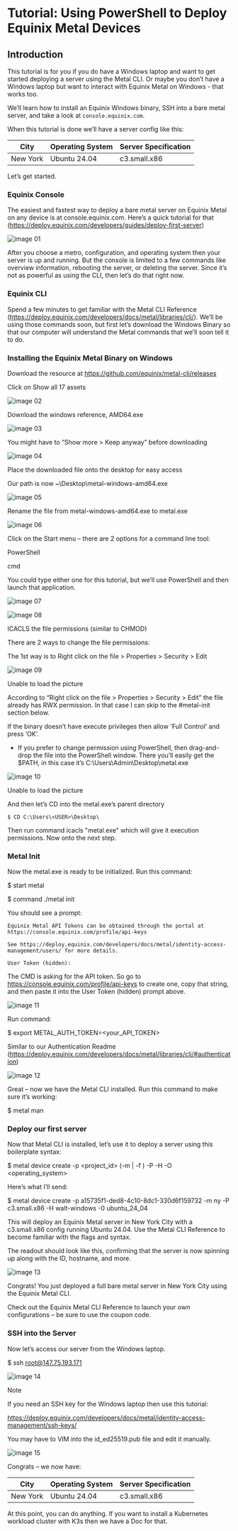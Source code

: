 # Tutorial: Using PowerShell to Deploy Equinix Metal Devices


## Introduction


This tutorial is for you if you do have a Windows laptop and want to get started deploying a server using the Metal CLI. Or maybe you don’t have a Windows laptop but want to interact with Equinix Metal on Windows - that works too.

We’ll learn how to install an Equinix Windows binary, SSH into a bare metal server, and take a look at `console.equinix.com`.

When this tutorial is done we’ll have a server config like this:


|   City   | Operating System | Server Specification |
| -------- | ---------------- | -------------------- |
| New York |   Ubuntu 24.04   |     c3.small.x86     |


Let’s get started.


### Equinix Console


The easiest and fastest way to deploy a bare metal server on Equinix Metal on any device is at console.equinix.com. Here’s a quick tutorial for that (https://deploy.equinix.com/developers/guides/deploy-first-server)


![image 01](images/image-01.png)


After you choose a metro, configuration, and operating system then your server is up and running. But the console is limited to a few commands like overview information, rebooting the server, or deleting the server. Since it’s not as powerful as using the CLI, then let’s do that right now.


### Equinix CLI


Spend a few minutes to get familiar with the Metal CLI Reference (https://deploy.equinix.com/developers/docs/metal/libraries/cli/). We’ll be using those commands soon, but first let’s download the Windows Binary so that our computer will understand the Metal commands that we’ll soon tell it to do.


### Installing the Equinix Metal Binary on Windows


Download the resource at https://github.com/equinix/metal-cli/releases

Click on Show all 17 assets

![image 02](images/image-02.png)

Download the windows reference, AMD64.exe

![image 03](images/image-03.png)


You might have to “Show more > Keep anyway” before downloading

![image 04](images/image-04.png)

Place the downloaded file onto the desktop for easy access

Our path is now ~\Desktop\metal-windows-amd64.exe

![image 05](images/image-05.png)

Rename the file from metal-windows-amd64.exe to metal.exe

![image 06](images/image-06.png)

Click on the Start menu – there are 2 options for a command line tool:

PowerShell

cmd

You could type either one for this tutorial, but we’ll use PowerShell and then launch that application.

![image 07](images/image-07.png)

![image 08](images/image-08.png)


ICACLS the file permissions (similar to CHMOD)

There are 2 ways to change the file permissions:

The 1st way is to Right click on the file > Properties > Security  > Edit

![image 09](images/image-09.png)

Unable to load the picture

According to “Right click on the file > Properties > Security  > Edit” the file already has RWX permission. In that case I can skip to the #metal-init section below.

If the binary doesn’t have execute privileges then allow 'Full Control’ and press ‘OK’.

- If you prefer to change permission using PowerShell, then drag-and-drop the file into the PowerShell window. There you’ll easily get the $PATH, in this case it’s C:\Users\Admin\Desktop\metal.exe

![image 10](images/image-10.png)

Unable to load the picture

And then let’s CD into the metal.exe’s parent directory

`$ CD C:\Users\<USER>\Desktop\ `

Then run command icacls "metal.exe" which will give it execution permissions. Now onto the next step.


### Metal Init


Now the metal.exe is ready to be initialized. Run this command:

$ start metal

$ command ./metal init

You should see a prompt:

```
Equinix Metal API Tokens can be obtained through the portal at https://console.equinix.com/profile/api-keys

See https://deploy.equinix.com/developers/docs/metal/identity-access-management/users/ for more details.

User Token (hidden):
```

The CMD is asking for the API token. So go to https://console.equinix.com/profile/api-keys to create one, copy that string, and then paste it into the User Token (hidden) prompt above.

![image 11](images/image-11.png)


Run command:

$ export METAL_AUTH_TOKEN=<your_API_TOKEN>

Similar to our Authentication Readme (https://deploy.equinix.com/developers/docs/metal/libraries/cli/#authentication)

![image 12](images/image-12.png)


Great – now we have the Metal CLI installed. Run this command to make sure it’s working:

$ metal man


### Deploy our first server


Now that Metal CLI is installed, let’s use it to deploy a server using this boilerplate syntax:


$ metal device create -p <project_id> (-m <metro> | -f <facility>) -P <plan> -H <hostname> -O <operating_system>


Here’s what I’ll send:


$ metal device create -p a15735f1-ded8-4c10-8dc1-330d6f159732 -m ny -P c3.small.x86 -H walt-windows -0 ubuntu_24_04


This will deploy an Equinix Metal server in New York City with a c3.small.x86 config running Ubuntu 24.04. Use the Metal CLI Reference to become familiar with the flags and syntax.

The readout should look like this, confirming that the server is now spinning up along with the ID, hostname, and more.

![image 13](images/image-13.png)


Congrats! You just deployed a full bare metal server in New York City using the Equinix Metal CLI.

Check out the Equinix Metal CLI Reference to launch your own configurations – be sure to use the coupon code.


### SSH into the Server


Now let’s access our server from the Windows laptop.


$ ssh root@147.75.193.171

![image 14](images/image-14.png)


> [!NOTE]
> If you need an SSH key for the Windows laptop then use this tutorial:


https://deploy.equinix.com/developers/docs/metal/identity-access-management/ssh-keys/


You may have to VIM into the id_ed25519.pub file and edit it manually.

![image 15](images/image-15.png)

Congrats – we now have:

|   City   | Operating System | Server Specification |
| -------- | ---------------- | -------------------- |
| New York |   Ubuntu 24.04   |     c3.small.x86     |


At this point, you can do anything. If you want to install a Kubernetes workload cluster with K3s then we have a Doc for that. 